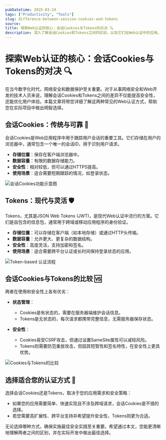 ```yaml
---
pubDatetime: 2025-03-24
tags: ["Productivity", "Tools"]
slug: difference-between-session-cookies-and-tokens
source:
title: 探索Web认证的核心：会话Cookies与Tokens的对决 🔍
description: 深入了解会话Cookies和Tokens之间的区别，以及它们在Web认证中的应用。本文为从事网络安全和软件开发的技术人员和学生提供详细的图文解析，助您优化安全认证机制。
---
```


# 探索Web认证的核心：会话Cookies与Tokens的对决 🔍

在当今数字化时代，网络安全和数据保护至关重要。对于从事网络安全和Web开发的技术人员来说，理解会话Cookies和Tokens之间的差异不仅能提高安全性，还能优化用户体验。本篇文章将带您详细了解这两种常见的Web认证方式，帮助您在实际项目中做出明智选择。

## 会话Cookies：传统与可靠 🍪

会话Cookies是Web应用程序中用于跟踪用户会话的重要工具。它们存储在用户的浏览器中，通常包含一个唯一的会话ID，用于识别用户请求。

- **存储位置**：保存在客户端浏览器中。
- **数据容量**：有限的数据存储能力。
- **安全性**：相对较低，但可以通过HTTPS提高。
- **使用场景**：适合需要短期跟踪的情况，如登录状态。

![会话Cookies功能示意图](https://www.cookieyes.com/wp-content/uploads/2021/10/Frame-28-1024x838.png)

## Tokens：现代与灵活 🛡️

Tokens，尤其是JSON Web Tokens (JWT)，是现代Web认证中流行的方案。它们是自包含的信息包，通常用于跨域或移动应用程序的身份验证。

- **存储位置**：可以存储在客户端（如本地存储）或通过HTTP头传输。
- **数据容量**：允许更大、更复杂的数据结构。
- **安全性**：高度灵活，支持加密和签名。
- **使用场景**：适合需要跨平台认证或长时间保持登录状态的应用。

![Token-based 认证流程](https://ambimat.com/wp-content/uploads/2021/10/What-is-token-based-authentication-1024x819.jpg)

## 会话Cookies与Tokens的比较 🆚

两者在使用和安全性上各有优劣：

- **状态管理**：

  - Cookies是有状态的，需要在服务器端维护会话信息。
  - Tokens是无状态的，每次请求都携带完整信息，无需服务器保存状态。

- **安全性**：
  - Cookies易受CSRF攻击，但通过设置SameSite属性可以减轻风险。
  - Tokens则需要防范重放攻击，但因其短暂性和签名特性，在安全性上更具优势。

![Cookies与Tokens的比较](https://miro.medium.com/max/1400/0*q4BbSrVFfpbiJPDQ.png)

## 选择适合您的认证方式 🚀

选择会话Cookies还是Tokens，取决于您的应用需求和安全策略：

- 如果您的应用需要简单、快速实现且不涉及跨域请求，会话Cookies是不错的选择。
- 若您需要高扩展性、跨平台支持并希望提升安全性，Tokens则更为合适。

无论选择哪种方式，确保实施最佳安全实践至关重要。希望通过本文，您能更清晰地理解两者之间的区别，并在实际开发中做出最佳选择。
